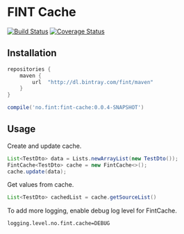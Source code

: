 # FINT Cache

[![Build Status](https://travis-ci.org/FINTlibs/fint-cache.svg?branch=master)](https://travis-ci.org/FINTlibs/fint-cache) 
[![Coverage Status](https://coveralls.io/repos/github/FINTlibs/fint-cache/badge.svg?branch=master)](https://coveralls.io/github/FINTlibs/fint-cache?branch=master)

## Installation
```groovy
repositories {
    maven {
        url  "http://dl.bintray.com/fint/maven" 
    }
}

compile('no.fint:fint-cache:0.0.4-SNAPSHOT')
```

## Usage

Create and update cache.

```java
List<TestDto> data = Lists.newArrayList(new TestDto());
FintCache<TestDto> cache = new FintCache<>();
cache.update(data);
```

Get values from cache.

```java
List<TestDto> cachedList = cache.getSourceList()
```

To add more logging, enable debug log level for FintCache.

```properties
logging.level.no.fint.cache=DEBUG
```